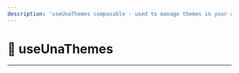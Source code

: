 ```yaml
---
description: 'useUnaThemes composable - used to manage themes in your application.'
---
```


# 🔴 useUnaThemes

---
